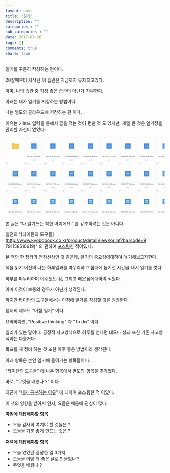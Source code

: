 ```yaml
---
layout: post
title: "일기"
description: ""
categories : ""
sub_categories : ""
date: 2017-07-26
tags: []
comments: true
share: true
---
```


일기를 꾸준히 작성하는 편이다.

20살때부터 시작된 이 습관은 지금까지 유지되고있다.

  

아마, 나의 습관 중 가장 좋은 습관이 아닌가 자부한다.

아래는 내가 일기를 저장하는 방법이다.

  

나는 별도의 클라우드에 저장하는 편 이다.

이유는 키보드 입력을 통해서 글을 적는 것이 편한 것 도 있지만, 제일 큰 것은 일기장을 관리할 자신이 없었다.

  

  

![](/assets/images/posts/790/275BBC335977E31D275943.JPEG)

  

  

본 글은 "나 일기쓰는 착한 아이에요." 를 강조하려는 것은 아니다.

일전의 "[타이탄의 도구들](http://www.kyobobook.co.kr/product/detailViewKor.laf?barcode=9
791158510619)" 의 관하여 [포스팅](http://blog.hax0r.info/742)한 적이있다.

  

본 책의 한 챕터의 연장선상인 것 같은데, 일기의 중요성에대하여 얘기해보고자한다.

책을 읽기 이전의 나는 하루일과를 마무리하고 침대에 눕기전 시간을 내서 일기를 썻다.

  

하루를 마무리하며 아쉬웠던 점, 그리고 배운점에대하여 적었다.

아마 이것이 보통의 경우가 아닌가 생각된다.

  

하지만 타이탄의 도구들에서는 아침에 일기를 작성할 것을 권장한다.

챕터의 제목도 "아침 일기" 이다.

  

요약하자면, "Positive thinking" 과 "To do" 이다.

일리가 있는 말이다. 긍정적 사고방식으로 하루를 연다면 태도나 성과 또한 기존 사고방식과는 다를거다.

목표를 재 정비 하는 것 또한 아주 좋은 방법이라 생각된다.

  

아래 항목은 본인 일기에 들어가는 항목들이다.

"타이탄의 도구들" 에 나온 항목에서 별도의 항목을 추가했다.

  

바로, "무엇을 배웠나 ?" 이다.

최근에 "[내가 공부하는 이유](http://blog.hax0r.info/788)" 에 대하여 포스팅한 적 이있다.

  

이 책의 영향을 받아서 인지, 요즘은 배움에 관심이 많다.

  

  

**아침에 대답해야할 항목**

  

  * 오늘 감사히 여겨야 할 것들은 ?
  * 오늘을 기분 좋게 만드는 것은 ?

  

**저녁에 대답해야할 항목**

  

  * 오늘 있었던 굉장한 일 3가지
  * 오늘을 어떻 더 좋은 날로 만들었나 ?
  * 무엇을 배웠나 ?

  

  


